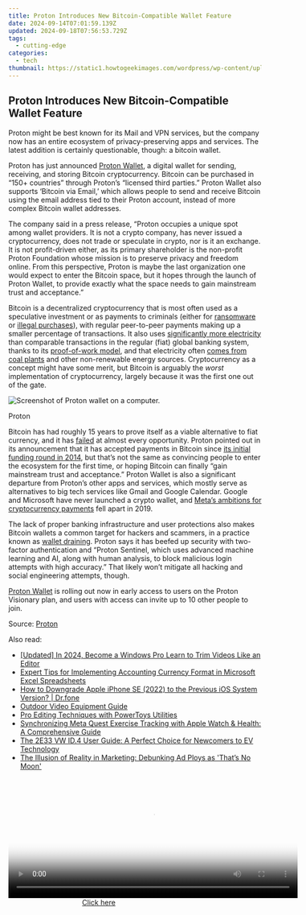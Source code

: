 ```yaml
---
title: Proton Introduces New Bitcoin-Compatible Wallet Feature
date: 2024-09-14T07:01:59.139Z
updated: 2024-09-18T07:56:53.729Z
tags:
  - cutting-edge
categories:
  - tech
thumbnail: https://static1.howtogeekimages.com/wordpress/wp-content/uploads/2024/07/proton-1.jpg
---
```


## Proton Introduces New Bitcoin-Compatible Wallet Feature

Proton might be best known for its Mail and VPN services, but the company now has an entire ecosystem of privacy-preserving apps and services. The latest addition is certainly questionable, though: a bitcoin wallet.

 Proton has just announced [Proton Wallet](https://www.anrdoezrs.net/links/3607085/type/dlg/sid/UUhtgUeUpU2004351/https://proton.me/wallet), a digital wallet for sending, receiving, and storing Bitcoin cryptocurrency. Bitcoin can be purchased in “150+ countries” through Proton’s “licensed third parties.” Proton Wallet also supports ‘Bitcoin via Email,’ which allows people to send and receive Bitcoin using the email address tied to their Proton account, instead of more complex Bitcoin wallet addresses.

 The company said in a press release, “Proton occupies a unique spot among wallet providers. It is not a crypto company, has never issued a cryptocurrency, does not trade or speculate in crypto, nor is it an exchange. It is not profit-driven either, as its primary shareholder is the non-profit Proton Foundation whose mission is to preserve privacy and freedom online. From this perspective, Proton is maybe the last organization one would expect to enter the Bitcoin space, but it hopes through the launch of Proton Wallet, to provide exactly what the space needs to gain mainstream trust and acceptance.”

 Bitcoin is a decentralized cryptocurrency that is most often used as a speculative investment or as payments to criminals (either for [ransomware](https://www.npr.org/2021/06/10/1004874311/how-bitcoin-has-fueled-ransomware-attacks) or [illegal purchases](https://en.wikipedia.org/wiki/Silk%5FRoad%5F%28marketplace%29)), with regular peer-to-peer payments making up a smaller percentage of transactions. It also uses [significantly more electricity](https://www.bbc.com/news/technology-56012952) than comparable transactions in the regular (fiat) global banking system, thanks to its [proof-of-work model](https://en.wikipedia.org/wiki/Proof%5Fof%5Fwork), and that electricity often [comes from coal plants](https://arstechnica.com/tech-policy/2021/09/old-coal-plant-is-now-mining-bitcoin-for-a-utility-company/) and other non-renewable energy sources. Cryptocurrency as a concept might have some merit, but Bitcoin is arguably the _worst_ implementation of cryptocurrency, largely because it was the first one out of the gate.

![Screenshot of Proton wallet on a computer.](https://static1.howtogeekimages.com/wordpress/wp-content/uploads/2024/07/proton-wallet-pr-3.png) 

Proton

 Bitcoin has had roughly 15 years to prove itself as a viable alternative to fiat currency, and it has [failed](https://fortune.com/2022/01/19/el-salvador-bitcoin-economy-distressed-debt/) at almost every opportunity. Proton pointed out in its announcement that it has accepted payments in Bitcoin since [its initial funding round in 2014](https://www.anrdoezrs.net/links/3607085/type/dlg/sid/UUhtgUeUpU2004351/https://proton.me/blog/paypal-freezes-protonmail-campaign-funds), but that’s not the same as convincing people to enter the ecosystem for the first time, or hoping Bitcoin can finally “gain mainstream trust and acceptance.” Proton Wallet is also a significant departure from Proton’s other apps and services, which mostly serve as alternatives to big tech services like Gmail and Google Calendar. Google and Microsoft have never launched a crypto wallet, and [Meta’s ambitions for cryptocurrency payments](https://en.wikipedia.org/wiki/Diem%5F%28digital%5Fcurrency%29) fell apart in 2019.

 The lack of proper banking infrastructure and user protections also makes Bitcoin wallets a common target for hackers and scammers, in a practice known as [wallet draining](https://www.web3isgoinggreat.com/?theme=hack). Proton says it has beefed up security with two-factor authentication and “Proton Sentinel, which uses advanced machine learning and AI, along with human analysis, to block malicious login attempts with high accuracy.” That likely won’t mitigate all hacking and social engineering attempts, though.

[Proton Wallet](https://www.anrdoezrs.net/links/3607085/type/dlg/sid/UUhtgUeUpU2004351/https://proton.me/wallet) is rolling out now in early access to users on the Proton Visionary plan, and users with access can invite up to 10 other people to join.

 Source: [Proton](https://www.anrdoezrs.net/links/3607085/type/dlg/sid/UUhtgUeUpU2004351/https://proton.me/blog/proton-wallet-launch)

<ins class="adsbygoogle"
     style="display:block"
     data-ad-format="autorelaxed"
     data-ad-client="ca-pub-7571918770474297"
     data-ad-slot="1223367746"></ins>

<ins class="adsbygoogle"
     style="display:block"
     data-ad-client="ca-pub-7571918770474297"
     data-ad-slot="8358498916"
     data-ad-format="auto"
     data-full-width-responsive="true"></ins>

<span class="atpl-alsoreadstyle">Also read:</span>
<div><ul>
<li><a href="https://article-files.techidaily.com/updated-in-2024-become-a-windows-pro-learn-to-trim-videos-like-an-editor/"><u>[Updated] In 2024, Become a Windows Pro Learn to Trim Videos Like an Editor</u></a></li>
<li><a href="https://win-blog.techidaily.com/expert-tips-for-implementing-accounting-currency-format-in-microsoft-excel-spreadsheets/"><u>Expert Tips for Implementing Accounting Currency Format in Microsoft Excel Spreadsheets</u></a></li>
<li><a href="https://techidaily.com/how-to-downgrade-apple-iphone-se-2022-to-the-previous-ios-system-version-drfone-by-drfone-ios-system-repair-ios-system-repair/"><u>How to Downgrade Apple iPhone SE (2022) to the Previous iOS System Version? | Dr.fone</u></a></li>
<li><a href="https://extra-hints.techidaily.com/outdoor-video-equipment-guide/"><u>Outdoor Video Equipment Guide</u></a></li>
<li><a href="https://windows11.techidaily.com/pro-editing-techniques-with-powertoys-utilities/"><u>Pro Editing Techniques with PowerToys Utilities</u></a></li>
<li><a href="https://some-skills.techidaily.com/synchronizing-meta-quest-exercise-tracking-with-apple-watch-and-health-a-comprehensive-guide/"><u>Synchronizing Meta Quest Exercise Tracking with Apple Watch & Health: A Comprehensive Guide</u></a></li>
<li><a href="https://some-skills.techidaily.com/the-2e33-vw-id4-user-guide-a-perfect-choice-for-newcomers-to-ev-technology/"><u>The 2E33 VW ID.4 User Guide: A Perfect Choice for Newcomers to EV Technology</u></a></li>
<li><a href="https://some-skills.techidaily.com/the-illusion-of-reality-in-marketing-debunking-ad-ploys-as-thats-no-moon/"><u>The Illusion of Reality in Marketing: Debunking Ad Ploys as 'That’s No Moon'</u></a></li>
</ul></div>

<!-- affiliate ads begin -->
<span id="1982456">
					<video width="576" height="240" style="cursor:pointer"
           poster="//a.impactradius-go.com/display-clicktoplayimage/1982456.png"
           onclick="if(!this.playClicked){this.play();this.setAttribute('controls',true);this.playClicked=true;}">
	   <source src="//a.impactradius-go.com/display-ad/22993-1982456">
	   <img src="//a.impactradius-go.com/display-clicktoplayimage/1982456.png" style="border: none; height: 100%; width: 100%; object-fit: contain">
	</video>
	<div style="width:360px;text-align:center"><a href="javascript:window.open(decodeURIComponent('https%3A%2F%2Fhomestyler.sjv.io%2Fc%2F5597632%2F1982456%2F22993'), '_blank');void(0);">Click here</a></div>
</span>
<img height="0" width="0" src="https://imp.pxf.io/i/5597632/1982456/22993" style="position:absolute;visibility:hidden;" border="0" />
<!-- affiliate ads end -->

